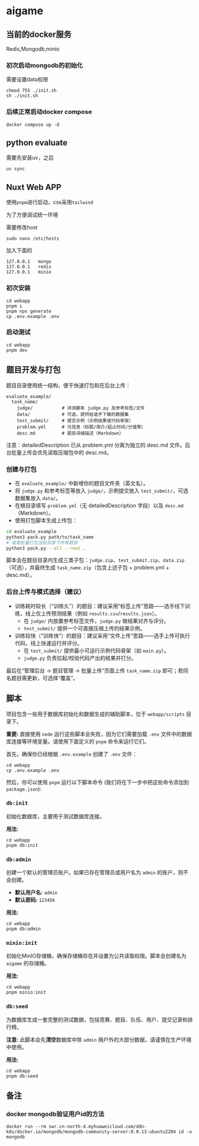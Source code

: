 # aigame

## 当前的docker服务

Redis,Mongodb,minio

### 初次启动mongodb的初始化

需要设置data权限

```shell
chmod 755 ./init.sh
sh ./init.sh
```

### 后续正常启动docker compose

```shell
docker compose up -d
```


## python evaluate

需要先安装uv，之后
```shell
uv sync
```


## Nuxt Web APP

使用`pnpm`进行启动，css采用`tailwind`

为了方便调试统一环境

需要修改host

`sudo nano /etc/hosts`

加入下面的

```
127.0.0.1   mongo
127.0.0.1   redis
127.0.0.1   minio
```

### 初次安装

```shell
cd webapp
pnpm i
pnpm npx generate
cp .env.example .env
```

### 启动测试

```shell
cd webapp
pnpm dev
```

## 题目开发与打包

题目目录使用统一结构，便于快速打包和在后台上传：

```
evaluate_example/
  task_name/
    judge/           # 评测脚本 judge.py 及参考标签/文件
    data/            # 可选，提供给选手下载的数据集
    test_submit/     # 提交示例（示例结果或代码骨架）
    problem.yml      # 元信息（标题/简介/起止时间/分值等）
    desc.md          # 题目详细描述（Markdown）
```

注意：detailedDescription 已从 problem.yml 分离为独立的 desc.md 文件。后台批量上传会优先读取压缩包中的 desc.md。

### 创建与打包

- 在 `evaluate_example/` 中新增你的题目文件夹（英文名）。
- 将 `judge.py` 和参考标签等放入 `judge/`，示例提交放入 `test_submit/`，可选数据集放入 `data/`。
- 在根目录填写 `problem.yml`（无 detailedDescription 字段）以及 `desc.md`（Markdown）。
- 使用打包脚本生成上传包：

```bash
cd evaluate_example
python3 pack.py path/to/task_name
# 或者批量打包当前目录下所有题目
python3 pack.py --all --root .
```

脚本会在题目目录内生成三类子包：`judge.zip`、`test_submit.zip`、`data.zip`（可选），并最终生成 `task_name.zip`（包含上述子包 + problem.yml + desc.md）。

### 后台上传与模式选择（建议）

- 训练耗时较长（“训练久”）的题目：建议采用“标签上传”思路——选手线下训练，线上仅上传预测结果（例如 `results.csv`/`results.json`）。
  - 在 `judge/` 内放置参考标签文件，`judge.py` 做结果对齐与评分。
  - `test_submit/` 提供一个可直接压缩上传的结果示例。
- 训练较快（“训练快”）的题目：建议采用“文件上传”思路——选手上传可执行代码，线上快速运行并评分。
  - 在 `test_submit/` 提供最小可运行示例代码骨架（如 `main.py`）。
  - `judge.py` 负责拉起/校验代码产出的结果并打分。

最后在“管理后台 → 题目管理 → 批量上传”页面上传 `task_name.zip` 即可；若同名题目需更新，可选择“覆盖”。

## 脚本

项目包含一些用于数据库初始化和数据生成的辅助脚本，位于 `webapp/scripts` 目录下。

**重要:** 直接使用 `node` 运行这些脚本会失败，因为它们需要加载 `.env` 文件中的数据库连接等环境变量。请使用下面定义的 `pnpm` 命令来运行它们。

首先，确保你已经根据 `.env.example` 创建了 `.env` 文件：
```shell
cd webapp
cp .env.example .env
```
然后，你可以使用 `pnpm` 运行以下脚本命令 (我们将在下一步中把这些命令添加到 `package.json`):

### `db:init`

初始化数据库，主要用于测试数据库连接。

**用法:**
```shell
cd webapp
pnpm db:init
```

### `db:admin`

创建一个默认的管理员账户。如果已存在管理员或用户名为 `admin` 的账户，则不会创建。

-   **默认用户名:** `admin`
-   **默认密码:** `123456`

**用法:**
```shell
cd webapp
pnpm db:admin
```

### `minio:init`

初始化MinIO存储桶，确保存储桶存在并设置为公共读取权限。脚本会创建名为 `aigame` 的存储桶。

**用法:**
```shell
cd webapp
pnpm minio:init
```

### `db:seed`

为数据库生成一套完整的测试数据，包括竞赛、题目、队伍、用户、提交记录和排行榜。

**注意:** 此脚本会先**清空**数据库中除 `admin` 用户外的大部分数据，请谨慎在生产环境中使用。

**用法:**
```shell
cd webapp
pnpm db:seed
```


## 备注

### docker mongodb验证用户id的方法

```shell
docker run --rm swr.cn-north-4.myhuaweicloud.com/ddn-k8s/docker.io/mongodb/mongodb-community-server:8.0.13-ubuntu2204 id -u mongodb
```
